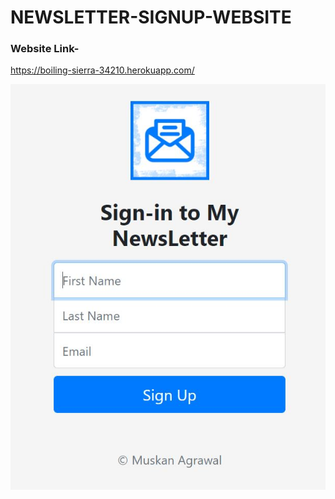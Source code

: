 # NEWSLETTER-SIGNUP-WEBSITE

### Website Link-
https://boiling-sierra-34210.herokuapp.com/

![](https://github.com/Muskan0220/NEWSLETTER-SIGNUP-WEBSITE/blob/main/public/image/website.JPG)
